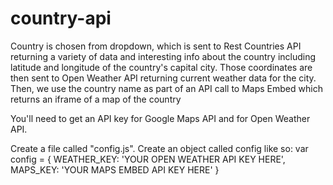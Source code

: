 # country-api

Country is chosen from dropdown, which is sent to Rest Countries API returning a variety of data and interesting info about the country including latitude and longitude of the country's capital city. Those coordinates are then sent to Open Weather API returning current weather data for the city. Then, we use the country name as part of an API call to Maps Embed which returns an iframe of a map of the country

You'll need to get an API key for Google Maps API and for Open Weather API.

Create a file called "config.js".
Create an object called config like so:
var config = { WEATHER_KEY: 'YOUR OPEN WEATHER API KEY HERE', MAPS_KEY: 'YOUR MAPS EMBED API KEY HERE' }
